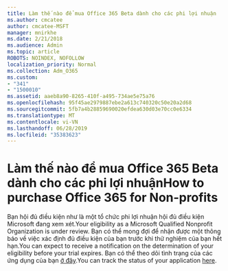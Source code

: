 ```yaml
---
title: Làm thế nào để mua Office 365 Beta dành cho các phi lợi nhuận
ms.author: cmcatee
author: cmcatee-MSFT
manager: mnirkhe
ms.date: 2/21/2018
ms.audience: Admin
ms.topic: article
ROBOTS: NOINDEX, NOFOLLOW
localization_priority: Normal
ms.collection: Adm_O365
ms.custom:
- "341"
- "1500010"
ms.assetid: aaeb8a90-8265-410f-a495-734ae5e75a76
ms.openlocfilehash: 95f45ae2979887ebe2a613c740320c50e20a2d68
ms.sourcegitcommit: 5fb7a4b28859690020efdea630d03e70cc0e6334
ms.translationtype: MT
ms.contentlocale: vi-VN
ms.lasthandoff: 06/28/2019
ms.locfileid: "35383623"
---
```

# <a name="how-to-purchase-office-365-for-non-profits"></a><span data-ttu-id="17197-102">Làm thế nào để mua Office 365 Beta dành cho các phi lợi nhuận</span><span class="sxs-lookup"><span data-stu-id="17197-102">How to purchase Office 365 for Non-profits</span></span>

<span data-ttu-id="17197-103">Bạn hội đủ điều kiện như là một tổ chức phi lợi nhuận hội đủ điều kiện Microsoft đang xem xét.</span><span class="sxs-lookup"><span data-stu-id="17197-103">Your eligibility as a Microsoft Qualified Nonprofit Organization is under review.</span></span> <span data-ttu-id="17197-104">Bạn có thể mong đợi để nhận được một thông báo về việc xác định đủ điều kiện của bạn trước khi thử nghiệm của bạn hết hạn.</span><span class="sxs-lookup"><span data-stu-id="17197-104">You can expect to receive a notification on the determination of your eligibility before your trial expires.</span></span> <span data-ttu-id="17197-105">Bạn có thể theo dõi tình trạng của các ứng dụng của bạn [ở đây](http://eligibilityweb.azurewebsites.net/).</span><span class="sxs-lookup"><span data-stu-id="17197-105">You can track the status of your application [here](http://eligibilityweb.azurewebsites.net/).</span></span>
  